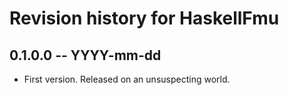 # Revision history for HaskellFmu

## 0.1.0.0 -- YYYY-mm-dd

* First version. Released on an unsuspecting world.
